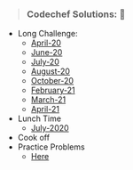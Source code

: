 ####
> ### Codechef Solutions: :pushpin: 
- Long Challenge:
    - [April-20](https://github.com/WaderManasi/CodeChef/tree/master/2020April-LongChallenge)
    - [June-20](https://github.com/WaderManasi/CodeChef/tree/master/2020June-LongChallenge)
    - [July-20](https://github.com/WaderManasi/CodeChef/tree/master/2020July-LongChallenge)
    - [August-20](https://github.com/WaderManasi/CodeChef/tree/master/2020August-LongChallenge)
    - [October-20](https://github.com/WaderManasi/CodeChef/tree/master/2020October-LongChallenge)
    - [February-21](https://github.com/WaderManasi/CodeChef/tree/master/2021February-LongChallenge)
    - [March-21](https://github.com/WaderManasi/CodeChef/tree/master/2020March-LongChallenge)
    - [April-21](https://github.com/WaderManasi/CodeChef/tree/master/2021April-LongChallenge)
- Lunch Time
    - [July-2020](https://github.com/WaderManasi/CodeChef/tree/master/2020July-Lunchtime)
- Cook off
- Practice Problems
    - [Here](https://github.com/WaderManasi/CodeChef/tree/master/Practice-Problems)